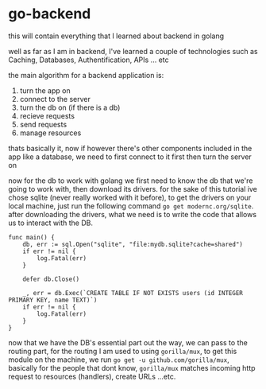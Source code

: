 # go-backend

this will contain everything that I learned about backend in golang

well as far as I am in backend, I've learned a couple of technologies such as Caching, Databases, Authentification, APIs ... etc

the main algorithm for a backend application is:

1. turn the app on
2. connect to the server
3. turn the db on (if there is a db)
4. recieve requests
5. send requests
6. manage resources

thats basically it, now if however there's other components included in the app like a database, we need to first connect to it first then turn the server on

now for the db to work with golang we first need to know the db that we're going to work with, then download its drivers.
for the sake of this tutorial ive chose sqlite (never really worked with it before), to get the drivers on your local machine, just run the following command `go get modernc.org/sqlite`.
after downloading the drivers, what we need is to write the code that allows us to interact with the DB.
```
func main() {
    db, err := sql.Open("sqlite", "file:mydb.sqlite?cache=shared")
    if err != nil {
        log.Fatal(err)
    }

    defer db.Close()

    _, err = db.Exec(`CREATE TABLE IF NOT EXISTS users (id INTEGER PRIMARY KEY, name TEXT)`)
    if err != nil {
        log.Fatal(err)
    }
}
```

now that we have the DB's essential part out the way, we can pass to the routing part, for the routing I am used to using `gorilla/mux`, to get this module on the machine, we run `go get -u github.com/gorilla/mux`, basically for the people that dont know, `gorilla/mux` matches incoming http request to resources (handlers), create URLs ...etc.